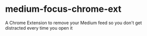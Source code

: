 # medium-focus-chrome-ext

A Chrome Extension to remove your Medium feed so you don't get distracted every time you open it
